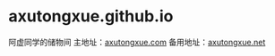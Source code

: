 # axutongxue.github.io
阿虚同学的储物间
主地址：[axutongxue.com](https://axutongxue.com/)
备用地址：[axutongxue.net](https://axutongxue.net/)
